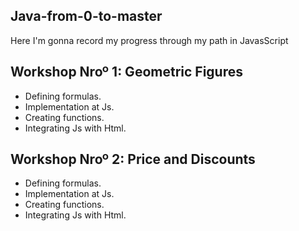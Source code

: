 ## Java-from-0-to-master

Here I'm gonna record my progress through my path in JavasScript

## Workshop Nroº 1: Geometric Figures

- Defining formulas.
- Implementation at Js.
- Creating functions.
- Integrating Js with Html.

## Workshop Nroº 2: Price and Discounts

- Defining formulas.
- Implementation at Js.
- Creating functions.
- Integrating Js with Html.
